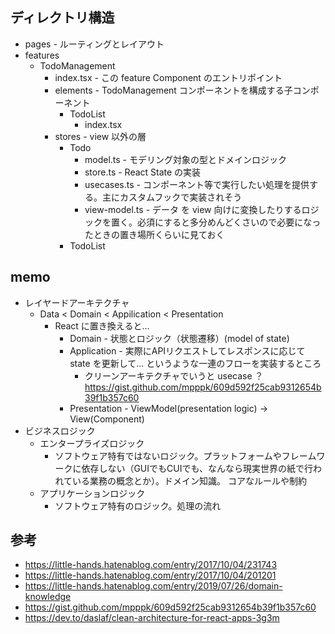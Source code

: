 ## ディレクトリ構造
- pages - ルーティングとレイアウト
- features
  - TodoManagement
    - index.tsx - この feature Component のエントリポイント
    - elements - TodoManagement コンポーネントを構成する子コンポーネント
      - TodoList
        - index.tsx
    - stores - view 以外の層
      - Todo
        - model.ts - モデリング対象の型とドメインロジック
        - store.ts - React State の実装
        - usecases.ts - コンポーネント等で実行したい処理を提供する。主にカスタムフックで実装されそう
        - view-model.ts - データ を view 向けに変換したりするロジックを置く。必須にすると多分めんどくさいので必要になったときの置き場所くらいに見ておく
      - TodoList


## memo
- レイヤードアーキテクチャ
  - Data < Domain < Appilication < Presentation
    - React に置き換えると...
      - Domain - 状態とロジック（状態遷移）(model of state)
      - Application - 実際にAPIリクエストしてレスポンスに応じて state を更新して... というような一連のフローを実装するところ
        - クリーンアーキテクチャでいうと usecase ？　https://gist.github.com/mpppk/609d592f25cab9312654b39f1b357c60
      - Presentation - ViewModel(presentation logic) -> View(Component)
- ビジネスロジック
  - エンタープライズロジック
    - ソフトウェア特有ではないロジック。プラットフォームやフレームワークに依存しない（GUIでもCUIでも、なんなら現実世界の紙で行われている業務の概念とか）。ドメイン知識。 コアなルールや制約
  - アプリケーションロジック
    - ソフトウェア特有のロジック。処理の流れ
## 参考
- https://little-hands.hatenablog.com/entry/2017/10/04/231743
- https://little-hands.hatenablog.com/entry/2017/10/04/201201
- https://little-hands.hatenablog.com/entry/2019/07/26/domain-knowledge
- https://gist.github.com/mpppk/609d592f25cab9312654b39f1b357c60
- https://dev.to/daslaf/clean-architecture-for-react-apps-3g3m